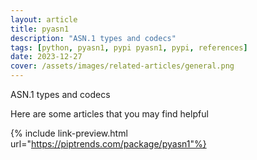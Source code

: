 ```yaml
---
layout: article
title: pyasn1
description: "ASN.1 types and codecs"
tags: [python, pyasn1, pypi pyasn1, pypi, references]
date: 2023-12-27
cover: /assets/images/related-articles/general.png
---
```


ASN.1 types and codecs

Here are some articles that you may find helpful

{% include link-preview.html url="https://piptrends.com/package/pyasn1"%}